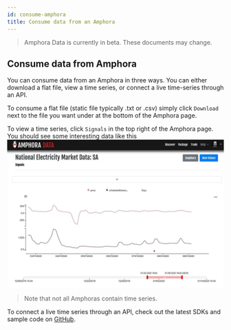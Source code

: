 ```yaml
---
id: consume-amphora
title: Consume data from an Amphora
---
```


> Amphora Data is currently in beta. These documents may change.


## Consume data from Amphora

You can consume data from an Amphora in three ways. You can either download a flat file, view a time series, or connect a live time-series through an API.

To consume a flat file (static file typically .txt or .csv) simply click `Download` next to the file you want under at the bottom of the Amphora page.

To view a time series, click `Signals` in the top right of the Amphora page. You should see some interesting data like this
![View Signals, Screenshot](../assets/screenshots/DataMarketSignals.jpg)

> Note that not all Amphoras contain time series.

To connect a live time series through an API, check out the latest SDKs and sample code on [GitHub](https://github.com/amphoradata).
